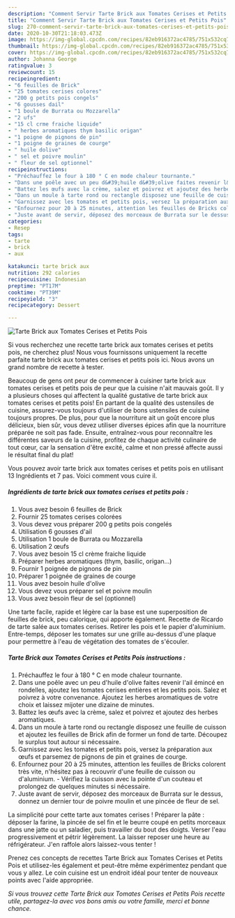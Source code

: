 ```yaml
---
description: "Comment Servir Tarte Brick aux Tomates Cerises et Petits Pois"
title: "Comment Servir Tarte Brick aux Tomates Cerises et Petits Pois"
slug: 270-comment-servir-tarte-brick-aux-tomates-cerises-et-petits-pois
date: 2020-10-30T21:18:03.473Z
image: https://img-global.cpcdn.com/recipes/82eb916372ac4785/751x532cq70/tarte-brick-aux-tomates-cerises-et-petits-pois-photo-principale-de-la-recette.jpg
thumbnail: https://img-global.cpcdn.com/recipes/82eb916372ac4785/751x532cq70/tarte-brick-aux-tomates-cerises-et-petits-pois-photo-principale-de-la-recette.jpg
cover: https://img-global.cpcdn.com/recipes/82eb916372ac4785/751x532cq70/tarte-brick-aux-tomates-cerises-et-petits-pois-photo-principale-de-la-recette.jpg
author: Johanna George
ratingvalue: 3
reviewcount: 15
recipeingredient:
- "6 feuilles de Brick"
- "25 tomates cerises colores"
- "200 g petits pois congels"
- "6 gousses dail"
- "1 boule de Burrata ou Mozzarella"
- "2 ufs"
- "15 cl crme fraiche liquide"
- " herbes aromatiques thym basilic origan"
- "1 poigne de pignons de pin"
- "1 poigne de graines de courge"
- " huile dolive"
- " sel et poivre moulin"
- " fleur de sel optionnel"
recipeinstructions:
- "Préchauffez le four à 180 ° C en mode chaleur tournante."
- "Dans une poêle avec un peu d&#39;huile d&#39;olive faites revenir l&#39;ail émincé en rondelles, ajoutez les tomates cerises entières et les petits pois. Salez et poivrez à votre convenance. Ajoutez les herbes aromatiques de votre choix et laissez mijoter une dizaine de minutes."
- "Battez les œufs avec la crème, salez et poivrez et ajoutez des herbes aromatiques."
- "Dans un moule à tarte rond ou rectangle disposez une feuille de cuisson et ajoutez les feuilles de Brick afin de former un fond de tarte. Découpez le surplus tout autour si nécessaire."
- "Garnissez avec les tomates et petits pois, versez la préparation aux œufs et parsemez de pignons de pin et graines de courge."
- "Enfournez pour 20 à 25 minutes, attention les feuilles de Bricks colorent très vite, n&#39;hésitez pas à recouvrir d&#39;une feuille de cuisson ou d&#39;aluminium. Vérifiez la cuisson avec la pointe d&#39;un couteau et prolongez de quelques minutes si nécessaire."
- "Juste avant de servir, déposez des morceaux de Burrata sur le dessus, donnez un dernier tour de poivre moulin et une pincée de fleur de sel."
categories:
- Resep
tags:
- tarte
- brick
- aux

katakunci: tarte brick aux 
nutrition: 292 calories
recipecuisine: Indonesian
preptime: "PT17M"
cooktime: "PT39M"
recipeyield: "3"
recipecategory: Dessert

---
```



![Tarte Brick aux Tomates Cerises et Petits Pois](https://img-global.cpcdn.com/recipes/82eb916372ac4785/751x532cq70/tarte-brick-aux-tomates-cerises-et-petits-pois-photo-principale-de-la-recette.jpg)

Si vous recherchez une recette tarte brick aux tomates cerises et petits pois, ne cherchez plus! Nous vous fournissons uniquement la recette parfaite tarte brick aux tomates cerises et petits pois ici. Nous avons un grand nombre de recette à tester.

Beaucoup de gens ont peur de commencer à cuisiner tarte brick aux tomates cerises et petits pois de peur que la cuisine n'ait mauvais goût. Il y a plusieurs choses qui affectent la qualité gustative de tarte brick aux tomates cerises et petits pois! En partant de la qualité des ustensiles de cuisine, assurez-vous toujours d'utiliser de bons ustensiles de cuisine toujours propres. De plus, pour que la nourriture ait un goût encore plus délicieux, bien sûr, vous devez utiliser diverses épices afin que la nourriture préparée ne soit pas fade. Ensuite, entraînez-vous pour reconnaître les différentes saveurs de la cuisine, profitez de chaque activité culinaire de tout cœur, car la sensation d'être excité, calme et non pressé affecte aussi le résultat final du plat!

<!--inarticleads1-->

Vous pouvez avoir tarte brick aux tomates cerises et petits pois en utilisant 13 Ingrédients et 7 pas. Voici comment vous cuire il.

##### Ingrédients de tarte brick aux tomates cerises et petits pois :

1. Vous avez besoin 6 feuilles de Brick
1. Fournir 25 tomates cerises colorées
1. Vous devez vous préparer 200 g petits pois congelés
1. Utilisation 6 gousses d&#39;ail
1. Utilisation 1 boule de Burrata ou Mozzarella
1. Utilisation 2 œufs
1. Vous avez besoin 15 cl crème fraiche liquide
1. Préparer  herbes aromatiques (thym, basilic, origan...)
1. Fournir 1 poignée de pignons de pin
1. Préparer 1 poignée de graines de courge
1. Vous avez besoin  huile d&#39;olive
1. Vous devez vous préparer  sel et poivre moulin
1. Vous avez besoin  fleur de sel (optionnel)


Une tarte facile, rapide et légère car la base est une superposition de feuilles de brick, peu calorique, qui apporte également. Recette de Ricardo de tarte salée aux tomates cerises. Retirer les pois et le papier d&#39;aluminium. Entre-temps, déposer les tomates sur une grille au-dessus d&#39;une plaque pour permettre à l&#39;eau de végétation des tomates de s&#39;écouler. 

<!--inarticleads2-->

##### Tarte Brick aux Tomates Cerises et Petits Pois instructions :

1. Préchauffez le four à 180 ° C en mode chaleur tournante.
1. Dans une poêle avec un peu d&#39;huile d&#39;olive faites revenir l&#39;ail émincé en rondelles, ajoutez les tomates cerises entières et les petits pois. Salez et poivrez à votre convenance. Ajoutez les herbes aromatiques de votre choix et laissez mijoter une dizaine de minutes.
1. Battez les œufs avec la crème, salez et poivrez et ajoutez des herbes aromatiques.
1. Dans un moule à tarte rond ou rectangle disposez une feuille de cuisson et ajoutez les feuilles de Brick afin de former un fond de tarte. Découpez le surplus tout autour si nécessaire.
1. Garnissez avec les tomates et petits pois, versez la préparation aux œufs et parsemez de pignons de pin et graines de courge.
1. Enfournez pour 20 à 25 minutes, attention les feuilles de Bricks colorent très vite, n&#39;hésitez pas à recouvrir d&#39;une feuille de cuisson ou d&#39;aluminium. - Vérifiez la cuisson avec la pointe d&#39;un couteau et prolongez de quelques minutes si nécessaire.
1. Juste avant de servir, déposez des morceaux de Burrata sur le dessus, donnez un dernier tour de poivre moulin et une pincée de fleur de sel.


La simplicité pour cette tarte aux tomates cerises ! Préparer la pâte : déposer la farine, la pincée de sel fin et le beurre coupé en petits morceaux dans une jatte ou un saladier, puis travailler du bout des doigts. Verser l&#39;eau progressivement et pétrir légèrement. La laisser reposer une heure au réfrigérateur. J&#39;en raffole alors laissez-vous tenter ! 

<!--inarticleads1-->

<p>
Prenez ces concepts de recettes Tarte Brick aux Tomates Cerises et Petits Pois et utilisez-les également et peut-être même expérimentez pendant que vous y allez. Le coin cuisine est un endroit idéal pour tenter de nouveaux points avec l'aide appropriée.
</p>

<p>
<i>Si vous trouvez cette Tarte Brick aux Tomates Cerises et Petits Pois recette utile, partagez-la avec vos bons amis ou votre famille, merci et bonne chance.</i>
</p>
